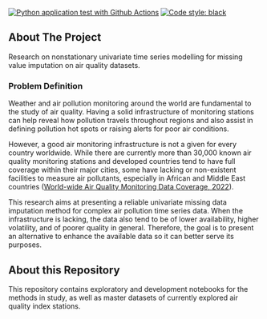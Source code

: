 [![Python application test with Github Actions](https://github.com/erich-hs/Air-We-Breath/actions/workflows/main.yml/badge.svg)](https://github.com/erich-hs/Air-We-Breath/actions/workflows/main.yml) [![Code style: black](https://img.shields.io/badge/code%20style-black-000000.svg)](https://github.com/psf/black)

## About The Project
Research on nonstationary univariate time series modelling for missing value imputation on air quality datasets.

### Problem Definition
Weather and air pollution monitoring around the world are fundamental to the study of air quality. Having a solid infrastructure of monitoring stations can help reveal how pollution travels throughout regions and also assist in defining pollution hot spots or raising alerts for poor air conditions.

However, a good air monitoring infrastructure is not a given for every country worldwide. While there are currently more than 30,000 known air quality monitoring stations and developed countries tend to have full coverage within their major cities, some have lacking or non-existent facilities to measure air pollutants, especially in African and Middle East countries ([World-wide Air Quality Monitoring Data Coverage, 2022](https://aqicn.org/sources/)).

This research aims at presenting a reliable univariate missing data imputation method for complex air pollution time series data. When the infrastructure is lacking, the data also tend to be of lower availability, higher volatility, and of poorer quality in general. Therefore, the goal is to present an alternative to enhance the available data so it can better serve its purposes.

## About this Repository
This repository contains exploratory and development notebooks for the methods in study, as well as master datasets of currently explored air quality index stations.
